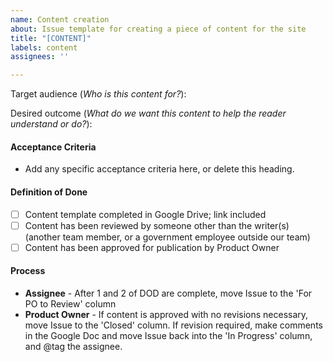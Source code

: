 ```yaml
---
name: Content creation
about: Issue template for creating a piece of content for the site
title: "[CONTENT]"
labels: content
assignees: ''

---
```


Target audience (_Who is this content for?_):

Desired outcome (_What do we want this content to help the reader understand or do?_):

#### Acceptance Criteria

- Add any specific acceptance criteria here, or delete this heading.

#### Definition of Done

- [ ] Content template completed in Google Drive; link included 
- [ ] Content has been reviewed by someone other than the writer(s) (another team member, or a government employee outside our team) 
- [ ] Content has been approved for publication by Product Owner

#### Process

* **Assignee** - After 1 and 2 of DOD are complete, move Issue to the 'For PO to Review' column
* **Product Owner** - If content is approved with no revisions necessary, move Issue to the 'Closed' column. If revision required, make comments in the Google Doc and move Issue back into the 'In Progress' column, and @tag the assignee.
